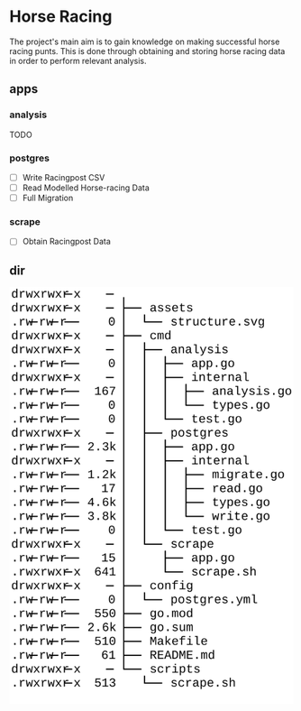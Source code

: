 # Horse Racing

<p>The project's main aim is to gain knowledge on making successful horse racing punts. This is done through obtaining and storing horse racing data in order to perform relevant analysis.</p> 

## apps

### analysis

TODO

### postgres

- [ ] Write Racingpost CSV
- [ ] Read Modelled Horse-racing Data
- [ ] Full Migration

### scrape

- [ ] Obtain Racingpost Data

## dir

![dir](/assets/structure.svg)
